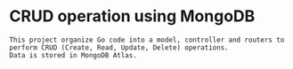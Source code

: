 # CRUD operation using MongoDB

```
This project organize Go code into a model, controller and routers to perform CRUD (Create, Read, Update, Delete) operations.  
Data is stored in MongoDB Atlas. 
```